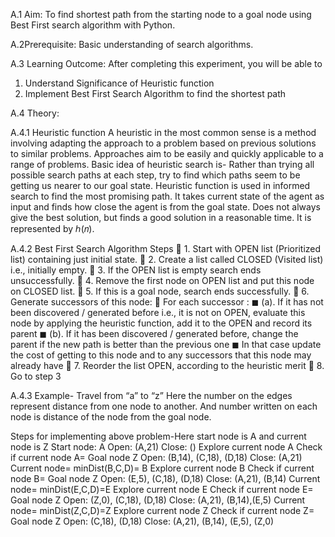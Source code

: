 A.1 Aim: 
To find shortest path from the starting node to a goal node using Best First search algorithm with Python.

A.2Prerequisite: Basic understanding of search algorithms.

A.3 Learning Outcome:
After completing this experiment, you will be able to
1. Understand Significance of Heuristic function
2. Implement Best First Search Algorithm to find the shortest path

A.4 Theory:

A.4.1 Heuristic function
A heuristic in the most common sense is a method involving adapting the approach to a 
problem based on previous solutions to similar problems. Approaches aim to be easily and 
quickly applicable to a range of problems.
Basic idea of heuristic search is- Rather than trying all possible search paths at each step, try 
to find which paths seem to be getting us nearer to our goal state.
Heuristic function is used in informed search to find the most promising path. It takes current 
state of the agent as input and finds how close the agent is from the goal state. Does not always 
give the best solution, but finds a good solution in a reasonable time. It is represented by ℎ(𝑛).


A.4.2 Best First Search Algorithm
Steps
 1. Start with OPEN list (Prioritized list) containing just initial state.
 2. Create a list called CLOSED (Visited list) i.e., initially empty. 
 3. If the OPEN list is empty search ends unsuccessfully. 
 4. Remove the first node on OPEN list and put this node on CLOSED list. 
 5. If this is a goal node, search ends successfully. 
 6. Generate successors of this node: 
 For each successor :
◼ (a). If it has not been discovered / generated before i.e., it is not on OPEN, 
evaluate this node by applying the heuristic function, add it to the OPEN 
and record its parent
◼ (b). If it has been discovered / generated before, change the parent if the 
new path is better than the previous one
◼ In that case update the cost of getting to this node and to any successors 
that this node may already have
 7. Reorder the list OPEN, according to the heuristic merit
 8. Go to step 3


A.4.3 Example- Travel from “a” to “z”
Here the number on the edges represent distance from one node to another. And number written 
on each node is distance of the node from the goal node.





Steps for implementing above problem-Here start node is A and current node is Z
Start node: A
Open: (A,21)
Close: ()
Explore current node A
Check if current node A= Goal node Z
Open: (B,14), (C,18), (D,18)
Close: (A,21)
Current node= minDist(B,C,D)= B
Explore current node B
Check if current node B= Goal node Z
Open: (E,5), (C,18), (D,18)
Close: (A,21), (B,14)
Current node= minDist(E,C,D)=E
Explore current node E
Check if current node E= Goal node Z
Open: (Z,0), (C,18), (D,18)
Close: (A,21), (B,14),(E,5)
Current node= minDist(Z,C,D)=Z
Explore current node Z
Check if current node Z= Goal node Z
Open: (C,18), (D,18)
Close: (A,21), (B,14), (E,5), (Z,0)


